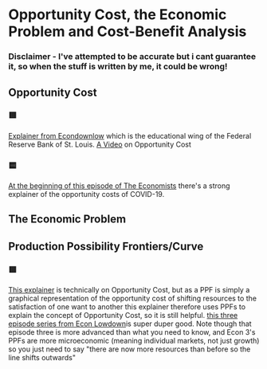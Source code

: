 # Opportunity Cost, the Economic Problem and Cost-Benefit Analysis
### Disclaimer - I've attempted to be accurate but i cant guarantee it, so when the stuff is written by me, it could be wrong!
## Opportunity Cost
### 🟥
[Explainer from Econdownlow](https://www.econlowdown.org/opportunity_cost?module_uid=124&p=yes&page_num=17675&section_uid=318) which is the educational wing of the Federal Reserve Bank of St. Louis.
[A Video](https://www.youtube.com/watch?v=x-hYzRncxTc) on Opportunity Cost

### 🟨
[At the beginning of this episode of The Economists](https://www.abc.net.au/radionational/programs/the-economists/%E2%80%9Cmugged-by-reality%E2%80%9D:-covid-choices-that-are-hard-to-make/13543118) there's a strong explainer of the opportunity costs of COVID-19.

## The Economic Problem

## Production Possibility Frontiers/Curve
### 🟥
[This explainer](https://www.economicshelp.org/blog/2177/economics/opportunity-cost-definition/) is technically on Opportunity Cost, but as a PPF is simply a graphical representation of the opportunity cost of shifting resources to the satisfaction of one want to another this explainer therefore uses PPFs to explain the concept of Opportunity Cost, so it is still helpful.
[this three episode series from Econ Lowdown](https://www.youtube.com/watch?v=nsQi2ipSP2c)is super duper good. Note though that episode three is more advanced than what you need to know, and Econ 3's PPFs are more microeconomic (meaning individual markets, not just growth) so you just need to say "there are now more resources than before so the line shifts outwards"

